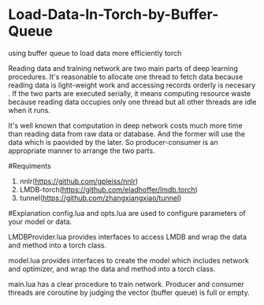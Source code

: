 # Load-Data-In-Torch-by-Buffer-Queue
using buffer queue to load data  more efficiently torch

Reading data and training network are two main parts of deep learning procedures. It's reasonable to allocate one thread to fetch data because reading data is light-weight work and accessing records orderly is necesary . If the two parts are executed serially, it means computing resource waste because reading data occupies only one thread but all other threads are idle when it runs. 

It's well known that computation in deep network costs much more time than reading data from raw data or database. And the former will use the data which is paovided by the later. So producer-consumer is an appropriate manner to arrange the two parts.

#Requiments
1. nnlr(https://github.com/gpleiss/nnlr)
2. LMDB-torch(https://github.com/eladhoffer/lmdb.torch)
3. tunnel(https://github.com/zhangxiangxiao/tunnel)

#Explanation
config.lua and opts.lua are used to configure parameters of your model or data.

LMDBProvider.lua provides interfaces to access LMDB and wrap the data and method into a torch class.

model.lua provides interfaces to create the model which includes network and optimizer, and wrap the data and method into a torch class.

main.lua has a clear procedure to train network. Producer and consumer threads are coroutine by judging the vector (buffer queue) is full or empty.

  

